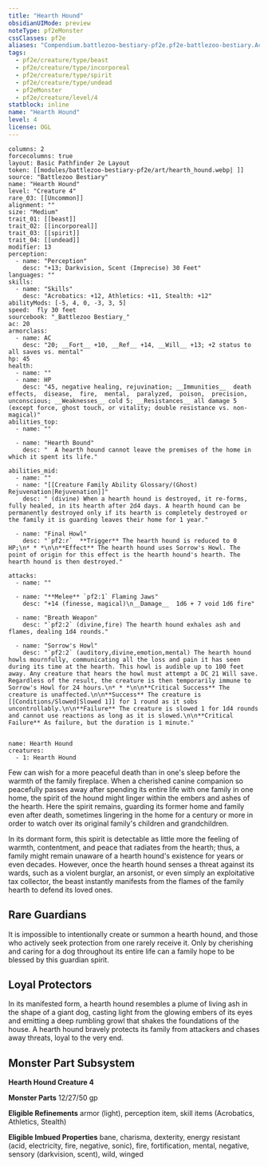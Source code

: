 ```yaml
---
title: "Hearth Hound"
obsidianUIMode: preview
noteType: pf2eMonster
cssClasses: pf2e
aliases: "Compendium.battlezoo-bestiary-pf2e.pf2e-battlezoo-bestiary.Actor.Vc6KvzqFB0skeLfl" 
tags:
  - pf2e/creature/type/beast
  - pf2e/creature/type/incorporeal
  - pf2e/creature/type/spirit
  - pf2e/creature/type/undead
  - pf2eMonster
  - pf2e/creature/level/4
statblock: inline
name: "Hearth Hound"
level: 4
license: OGL
---
```


```statblock
columns: 2
forcecolumns: true
layout: Basic Pathfinder 2e Layout
token: [[modules/battlezoo-bestiary-pf2e/art/hearth_hound.webp| ]]
source: "Battlezoo Bestiary"
name: "Hearth Hound"
level: "Creature 4"
rare_03: [[Uncommon]]
alignment: ""
size: "Medium"
trait_01: [[beast]]
trait_02: [[incorporeal]]
trait_03: [[spirit]]
trait_04: [[undead]]
modifier: 13
perception:
  - name: "Perception"
    desc: "+13; Darkvision, Scent (Imprecise) 30 Feet"
languages: ""
skills:
  - name: "Skills"
    desc: "Acrobatics: +12, Athletics: +11, Stealth: +12"
abilityMods: [-5, 4, 0, -3, 3, 5]
speed:  fly 30 feet
sourcebook: "_Battlezoo Bestiary_"
ac: 20
armorclass:
  - name: AC
    desc: "20; __Fort__ +10, __Ref__ +14, __Will__ +13; +2 status to all saves vs. mental"
hp: 45
health:
  - name: ""
  - name: HP
    desc: "45, negative healing, rejuvination; __Immunities__  death effects,  disease,  fire,  mental,  paralyzed,  poison,  precision,  unconscious; __Weaknesses__ cold 5; __Resistances__ all damage 5 (except force, ghost touch, or vitality; double resistance vs. non-magical)"
abilities_top:
  - name: ""

  - name: "Hearth Bound"
    desc: "  A hearth hound cannot leave the premises of the home in which it spent its life."

abilities_mid:
  - name: ""
  - name: "[[Creature Family Ability Glossary/(Ghost) Rejuvenation|Rejuvenation]]"
    desc: " (divine) When a hearth hound is destroyed, it re-forms, fully healed, in its hearth after 2d4 days. A hearth hound can be permanently destroyed only if its hearth is completely destroyed or the family it is guarding leaves their home for 1 year."

  - name: "Final Howl"
    desc: "`pf2:r`  **Trigger** The hearth hound is reduced to 0 HP;\n* * *\n\n**Effect** The hearth hound uses Sorrow's Howl. The point of origin for this effect is the hearth hound's hearth. The hearth hound is then destroyed."

attacks:
  - name: ""

  - name: "**Melee** `pf2:1` Flaming Jaws"
    desc: "+14 (finesse, magical)\n__Damage__  1d6 + 7 void 1d6 fire"

  - name: "Breath Weapon"
    desc: "`pf2:2` (divine,fire) The hearth hound exhales ash and flames, dealing 1d4 rounds."

  - name: "Sorrow's Howl"
    desc: "`pf2:2` (auditory,divine,emotion,mental) The hearth hound howls mournfully, communicating all the loss and pain it has seen during its time at the hearth. This howl is audible up to 100 feet away. Any creature that hears the howl must attempt a DC 21 Will save. Regardless of the result, the creature is then temporarily immune to Sorrow's Howl for 24 hours.\n* * *\n\n**Critical Success** The creature is unaffected.\n\n**Success** The creature is [[Conditions/Slowed|Slowed 1]] for 1 round as it sobs uncontrollably.\n\n**Failure** The creature is slowed 1 for 1d4 rounds and cannot use reactions as long as it is slowed.\n\n**Critical Failure** As failure, but the duration is 1 minute."
 
```

```encounter-table
name: Hearth Hound
creatures:
  - 1: Hearth Hound
```



Few can wish for a more peaceful death than in one's sleep before the warmth of the family fireplace. When a cherished canine companion so peacefully passes away after spending its entire life with one family in one home, the spirit of the hound might linger within the embers and ashes of the hearth. Here the spirit remains, guarding its former home and family even after death, sometimes lingering in the home for a century or more in order to watch over its original family's children and grandchildren.

In its dormant form, this spirit is detectable as little more the feeling of warmth, contentment, and peace that radiates from the hearth; thus, a family might remain unaware of a hearth hound's existence for years or even decades. However, once the hearth hound senses a threat against its wards, such as a violent burglar, an arsonist, or even simply an exploitative tax collector, the beast instantly manifests from the flames of the family hearth to defend its loved ones.

## Rare Guardians

It is impossible to intentionally create or summon a hearth hound, and those who actively seek protection from one rarely receive it. Only by cherishing and caring for a dog throughout its entire life can a family hope to be blessed by this guardian spirit.

## Loyal Protectors

In its manifested form, a hearth hound resembles a plume of living ash in the shape of a giant dog, casting light from the glowing embers of its eyes and emitting a deep rumbling growl that shakes the foundations of the house. A hearth hound bravely protects its family from attackers and chases away threats, loyal to the very end.

## Monster Part Subsystem

**Hearth Hound Creature 4**

**Monster Parts** 12/27/50 gp

**Eligible Refinements** armor (light), perception item, skill items (Acrobatics, Athletics, Stealth)

**Eligible Imbued Properties** bane, charisma, dexterity, energy resistant (acid, electricity, fire, negative, sonic), fire, fortification, mental, negative, sensory (darkvision, scent), wild, winged
